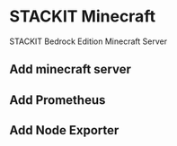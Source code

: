 # STACKIT Minecraft
STACKIT Bedrock Edition Minecraft Server

## Add minecraft server

## Add Prometheus

## Add Node Exporter


